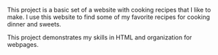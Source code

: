 This project is a basic set of a website with cooking recipes that I like to make. I use this website to find some of my favorite recipes for cooking dinner and sweets.

This project demonstrates my skills in HTML and organization for webpages. 